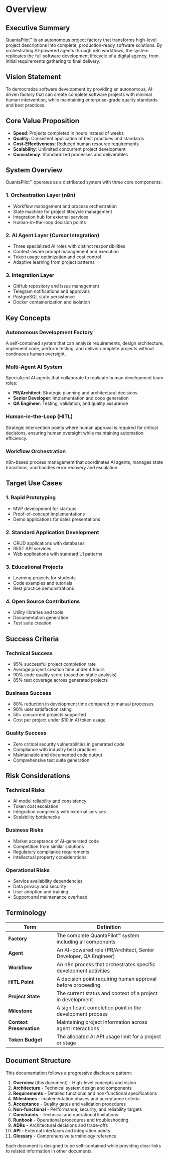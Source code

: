 # Overview

## Executive Summary

QuantaPilot™ is an autonomous project factory that transforms high-level project descriptions into complete, production-ready software solutions. By orchestrating AI-powered agents through n8n workflows, the system replicates the full software development lifecycle of a digital agency, from initial requirements gathering to final delivery.

## Vision Statement

To democratize software development by providing an autonomous, AI-driven factory that can create complete software projects with minimal human intervention, while maintaining enterprise-grade quality standards and best practices.

## Core Value Proposition

- **Speed**: Projects completed in hours instead of weeks
- **Quality**: Consistent application of best practices and standards
- **Cost-Effectiveness**: Reduced human resource requirements
- **Scalability**: Unlimited concurrent project development
- **Consistency**: Standardized processes and deliverables

## System Overview

QuantaPilot™ operates as a distributed system with three core components:

### 1. Orchestration Layer (n8n)
- Workflow management and process orchestration
- State machine for project lifecycle management
- Integration hub for external services
- Human-in-the-loop decision points

### 2. AI Agent Layer (Cursor Integration)
- Three specialized AI roles with distinct responsibilities
- Context-aware prompt management and execution
- Token usage optimization and cost control
- Adaptive learning from project patterns

### 3. Integration Layer
- GitHub repository and issue management
- Telegram notifications and approvals
- PostgreSQL state persistence
- Docker containerization and isolation

## Key Concepts

### Autonomous Development Factory
A self-contained system that can analyze requirements, design architecture, implement code, perform testing, and deliver complete projects without continuous human oversight.

### Multi-Agent AI System
Specialized AI agents that collaborate to replicate human development team roles:
- **PR/Architect**: Strategic planning and architectural decisions
- **Senior Developer**: Implementation and code generation
- **QA Engineer**: Testing, validation, and quality assurance

### Human-in-the-Loop (HITL)
Strategic intervention points where human approval is required for critical decisions, ensuring human oversight while maintaining automation efficiency.

### Workflow Orchestration
n8n-based process management that coordinates AI agents, manages state transitions, and handles error recovery and escalation.

## Target Use Cases

### 1. Rapid Prototyping
- MVP development for startups
- Proof-of-concept implementations
- Demo applications for sales presentations

### 2. Standard Application Development
- CRUD applications with databases
- REST API services
- Web applications with standard UI patterns

### 3. Educational Projects
- Learning projects for students
- Code examples and tutorials
- Best practice demonstrations

### 4. Open Source Contributions
- Utility libraries and tools
- Documentation generation
- Test suite creation

## Success Criteria

### Technical Success
- 95% successful project completion rate
- Average project creation time under 4 hours
- 90% code quality score (based on static analysis)
- 85% test coverage across generated projects

### Business Success
- 80% reduction in development time compared to manual processes
- 90% user satisfaction rating
- 50+ concurrent projects supported
- Cost per project under $10 in AI token usage

### Quality Success
- Zero critical security vulnerabilities in generated code
- Compliance with industry best practices
- Maintainable and documented code output
- Comprehensive test suite generation

## Risk Considerations

### Technical Risks
- AI model reliability and consistency
- Token cost escalation
- Integration complexity with external services
- Scalability bottlenecks

### Business Risks
- Market acceptance of AI-generated code
- Competition from similar solutions
- Regulatory compliance requirements
- Intellectual property considerations

### Operational Risks
- Service availability dependencies
- Data privacy and security
- User adoption and training
- Support and maintenance overhead

## Terminology

| Term | Definition |
|------|------------|
| **Factory** | The complete QuantaPilot™ system including all components |
| **Agent** | An AI-powered role (PR/Architect, Senior Developer, QA Engineer) |
| **Workflow** | An n8n process that orchestrates specific development activities |
| **HITL Point** | A decision point requiring human approval before proceeding |
| **Project State** | The current status and context of a project in development |
| **Milestone** | A significant completion point in the development process |
| **Context Preservation** | Maintaining project information across agent interactions |
| **Token Budget** | The allocated AI API usage limit for a project or stage |

## Document Structure

This documentation follows a progressive disclosure pattern:

1. **Overview** (this document) - High-level concepts and vision
2. **Architecture** - Technical system design and components
3. **Requirements** - Detailed functional and non-functional specifications
4. **Milestones** - Implementation phases and acceptance criteria
5. **Acceptance** - Quality gates and validation procedures
6. **Non-functional** - Performance, security, and reliability targets
7. **Constraints** - Technical and operational limitations
8. **Runbook** - Operational procedures and troubleshooting
9. **ADRs** - Architectural decisions and trade-offs
10. **API** - External interfaces and integration points
11. **Glossary** - Comprehensive terminology reference

Each document is designed to be self-contained while providing clear links to related information in other documents.
